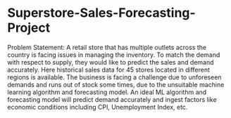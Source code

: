 # Superstore-Sales-Forecasting-Project

Problem Statement:
A retail store that has multiple outlets across the country is facing issues in managing the inventory. To match the demand with respect to supply, they would like to predict the sales and demand accurately. Here historical sales data for 45 stores located in different regions is available. The business is facing a challenge due to unforeseen demands and runs out of stock some times, due to the unsuitable machine learning algorithm and forecasting model. An ideal ML algorithm and forecasting model will predict demand accurately and ingest factors like economic conditions including CPI, Unemployment Index, etc.
